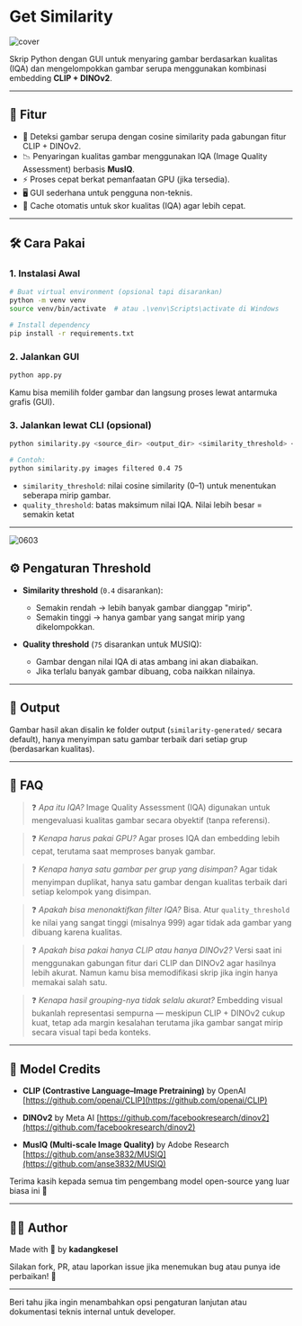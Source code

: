 
# Get Similarity

![cover](https://github.com/user-attachments/assets/33a28a67-c03d-43eb-ba9c-019a2b09d7fe)

Skrip Python dengan GUI untuk menyaring gambar berdasarkan kualitas (IQA) dan mengelompokkan gambar serupa menggunakan kombinasi embedding **CLIP + DINOv2**.

---

## 🚀 Fitur

* 🔎 Deteksi gambar serupa dengan cosine similarity pada gabungan fitur CLIP + DINOv2.
* 📉 Penyaringan kualitas gambar menggunakan IQA (Image Quality Assessment) berbasis **MusIQ**.
* ⚡ Proses cepat berkat pemanfaatan GPU (jika tersedia).
* 🖥️ GUI sederhana untuk pengguna non-teknis.
* 💾 Cache otomatis untuk skor kualitas (IQA) agar lebih cepat.

---

## 🛠️ Cara Pakai

### 1. Instalasi Awal

```bash
# Buat virtual environment (opsional tapi disarankan)
python -m venv venv
source venv/bin/activate  # atau .\venv\Scripts\activate di Windows

# Install dependency
pip install -r requirements.txt
```

### 2. Jalankan GUI

```bash
python app.py
```

Kamu bisa memilih folder gambar dan langsung proses lewat antarmuka grafis (GUI).

### 3. Jalankan lewat CLI (opsional)

```bash
python similarity.py <source_dir> <output_dir> <similarity_threshold> <quality_threshold>

# Contoh:
python similarity.py images filtered 0.4 75
```

* `similarity_threshold`: nilai cosine similarity (0–1) untuk menentukan seberapa mirip gambar.
* `quality_threshold`: batas maksimum nilai IQA. Nilai lebih besar = semakin ketat

---

![0603](https://github.com/user-attachments/assets/f7a438ec-5b35-4b0b-8ff2-ad4fc8fe445f)

## ⚙️ Pengaturan Threshold

* **Similarity threshold** (`0.4` disarankan):

  * Semakin rendah → lebih banyak gambar dianggap "mirip".
  * Semakin tinggi → hanya gambar yang sangat mirip yang dikelompokkan.

* **Quality threshold** (`75` disarankan untuk MUSIQ):

  * Gambar dengan nilai IQA di atas ambang ini akan diabaikan.
  * Jika terlalu banyak gambar dibuang, coba naikkan nilainya.

---

## 📁 Output

Gambar hasil akan disalin ke folder output (`similarity-generated/` secara default), hanya menyimpan satu gambar terbaik dari setiap grup (berdasarkan kualitas).

---

## 🙋 FAQ

> ❓ *Apa itu IQA?*
> Image Quality Assessment (IQA) digunakan untuk mengevaluasi kualitas gambar secara obyektif (tanpa referensi).

> ❓ *Kenapa harus pakai GPU?*
> Agar proses IQA dan embedding lebih cepat, terutama saat memproses banyak gambar.

> ❓ *Kenapa hanya satu gambar per grup yang disimpan?*
> Agar tidak menyimpan duplikat, hanya satu gambar dengan kualitas terbaik dari setiap kelompok yang disimpan.

> ❓ *Apakah bisa menonaktifkan filter IQA?*
> Bisa. Atur `quality_threshold` ke nilai yang sangat tinggi (misalnya 999) agar tidak ada gambar yang dibuang karena kualitas.

> ❓ *Apakah bisa pakai hanya CLIP atau hanya DINOv2?*
> Versi saat ini menggunakan gabungan fitur dari CLIP dan DINOv2 agar hasilnya lebih akurat. Namun kamu bisa memodifikasi skrip jika ingin hanya memakai salah satu.

> ❓ *Kenapa hasil grouping-nya tidak selalu akurat?*
> Embedding visual bukanlah representasi sempurna — meskipun CLIP + DINOv2 cukup kuat, tetap ada margin kesalahan terutama jika gambar sangat mirip secara visual tapi beda konteks.

---

## 🤖 Model Credits

* **CLIP (Contrastive Language–Image Pretraining)** by OpenAI
  [https://github.com/openai/CLIP](https://github.com/openai/CLIP)

* **DINOv2** by Meta AI
  [https://github.com/facebookresearch/dinov2](https://github.com/facebookresearch/dinov2)

* **MusIQ (Multi-scale Image Quality)** by Adobe Research
  [https://github.com/anse3832/MUSIQ](https://github.com/anse3832/MUSIQ)

Terima kasih kepada semua tim pengembang model open-source yang luar biasa ini 🙏

---

## 👨‍💻 Author

Made with 🤍 by **kadangkesel**

Silakan fork, PR, atau laporkan issue jika menemukan bug atau punya ide perbaikan! 🚀

---

Beri tahu jika ingin menambahkan opsi pengaturan lanjutan atau dokumentasi teknis internal untuk developer.
